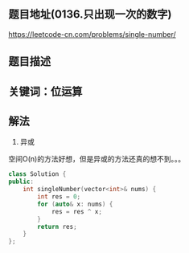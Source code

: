 ## 题目地址(0136.只出现一次的数字)

https://leetcode-cn.com/problems/single-number/

## 题目描述

## 关键词：位运算

## 解法

1. 异或

空间O(n)的方法好想，但是异或的方法还真的想不到。。。


```cpp
class Solution {
public:
    int singleNumber(vector<int>& nums) {
        int res = 0;
        for (auto& x: nums) {
            res = res ^ x;
        }
        return res;
    }
};
```
